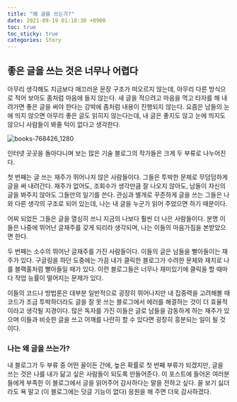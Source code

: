 ```yaml
---
title: "왜 글을 쓰는가?"
date: 2021-09-19 01:10:30 +0900
toc: true
toc_sticky: true
categories: Story
---
```


## 좋은 글을 쓰는 것은 너무나 어렵다

아무리 생각해도 지금보다 매끄러운 문장 구조가 떠오르지 않는데, 아무리 다른 방식으로 적어 보아도 좀처럼 마음에 들지 않는다. 
새 글을 적으려고 마음을 먹고 타자를 해 내려가면 좋은 글을 써야 한다는 강박에 좀처럼 내용이 진행되지 않는다. 
요즘은 남들의 눈에 띄지 않으면 아무리 좋은 글도 읽히지 않는다는데, 내 글은 좋지도 않고 눈에 띄지도 않으니 사람들이 봐줄 턱이 없다고 생각한다.

![books-768426_1280](https://user-images.githubusercontent.com/61682534/133821679-b4e4aeb5-c60a-4b38-8aac-b383915212b0.jpg)

인터넷 곳곳을 돌아다니며 보는 많은 기술 블로그의 작가들은 크게 두 부류로 나누어진다.

첫 번째는 글 쓰는 재주가 뛰어나지 않은 사람들이다. 그들은 투박한 문체로 무덤덤하게 글을 써 내려간다. 재주가 없어도, 조회수가 생각만큼 잘 나오지 않아도, 
남들이 자신의 글을 봐주지 않아도 그들만의 일기를 쓴다. 관심과 별개로 꾸준하게 글을 쓰는 그들은 나와 다른 생각의 구조로 되어 있는데, 
나는 내 글을 누군가 읽어 주었으면 하기 때문이다. 

어찌 되었든 그들은 글을 열심히 쓰니 지금의 나보다 훨씬 더 나은 사람들이다. 
분명 이들은 나중에 뛰어난 글재주를 갖게 되리라 생각되며, 나는 이들의 마음가짐을 본받았으면 한다.

두 번째는 소수의 뛰어난 글재주를 가진 사람들이다. 이들의 글은 남들을 빨아들이는 재주가 있다. 구글링을 하던 도중에는 
가끔 내가 클릭한 블로그가 수려한 문체와 재치로 나를 블랙홀처럼 빨아들일 때가 있다.
이런 블로그들은 너무나 재미있기에 클릭을 할 때마다 작업 능률이 떨어지는 문제가 있다. 

이들의 코드나 방법론은 대부분 일반적으로 굉장히 뛰어나지만 내 집중력을 고려해볼 때 코드가 조금 투박하더라도 
글을 잘 못 쓰는 블로그에서 에러를 해결하는 것이 더 효율적이라고 생각될 지경이다. 많은 독자를 가진 이들은 글로 남들을 감동하게 하는 재주가 있으며 
이들과 비슷한 글을 쓰고 어깨를 나란히 할 수 있다면 굉장히 흥분되는 일이 될 것이다.

### 나는 왜 글을 쓰는가?

내 블로그가 두 부류 중 어떤 꼴이든 간에, 높은 확률로 첫 번째 부류가 되겠지만, 글을 쓰는 것은 나를 내가 닮고 싶은 사람들이 되도록 만들어준다.
이 포스트에 들어온 여러분들에게 부족한 이 블로그에서 글을 읽어주어 감사하다는 말을 전하고 싶다. 꼴 보기 싫더라도 욕 말고 (이 블로그에는 덧글 기능이 없다) 응원을 해 주면 더욱 감사하겠다.
